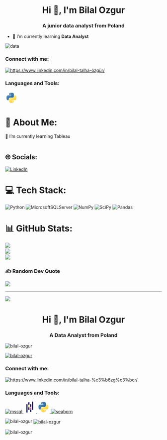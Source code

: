 <h1 align="center">Hi 👋, I'm Bilal Ozgur</h1>
<h3 align="center">A junior data analyst from Poland</h3>

- 🌱 I’m currently learning **Data Analyst**

![data](https://user-images.githubusercontent.com/130503711/232925985-0f5c6f3c-c77f-456c-8813-0bb3afd736dc.gif)

<h3 align="left">Connect with me:</h3>
<p align="left">
<a href="https://linkedin.com/in/https://www.linkedin.com/in/bilal-talha-%c3%b6zg%c3%bcr/" target="blank"><img align="center" src="https://raw.githubusercontent.com/rahuldkjain/github-profile-readme-generator/master/src/images/icons/Social/linked-in-alt.svg" alt="https://www.linkedin.com/in/bilal-talha-özgür/" height="30" width="40" /></a>
</p>

<h3 align="left">Languages and Tools:</h3>
<p align="left"> <a href="https://www.python.org" target="_blank" rel="noreferrer"> <img src="https://raw.githubusercontent.com/devicons/devicon/master/icons/python/python-original.svg" alt="python" width="40" height="40"/> </a> </p>

# 💫 About Me:
🌱 I’m currently learning Tableau<br><br>


## 🌐 Socials:
[![LinkedIn](https://img.shields.io/badge/LinkedIn-%230077B5.svg?logo=linkedin&logoColor=white)](https://linkedin.com/in/https://www.linkedin.com/in/bilal-talha-ozgur/) 

# 💻 Tech Stack:
![Python](https://img.shields.io/badge/python-3670A0?style=for-the-badge&logo=python&logoColor=ffdd54) ![MicrosoftSQLServer](https://img.shields.io/badge/Microsoft%20SQL%20Sever-CC2927?style=for-the-badge&logo=microsoft%20sql%20server&logoColor=white) ![NumPy](https://img.shields.io/badge/numpy-%23013243.svg?style=for-the-badge&logo=numpy&logoColor=white) ![SciPy](https://img.shields.io/badge/SciPy-%230C55A5.svg?style=for-the-badge&logo=scipy&logoColor=%white) ![Pandas](https://img.shields.io/badge/pandas-%23150458.svg?style=for-the-badge&logo=pandas&logoColor=white)
# 📊 GitHub Stats:
![](https://github-readme-stats.vercel.app/api?username=bilal-ozgur&theme=tokyonight&hide_border=false&include_all_commits=false&count_private=false)<br/>
![](https://github-readme-streak-stats.herokuapp.com/?user=bilal-ozgur&theme=tokyonight&hide_border=false)<br/>
![](https://github-readme-stats.vercel.app/api/top-langs/?username=bilal-ozgur&theme=tokyonight&hide_border=false&include_all_commits=false&count_private=false&layout=compact)

### ✍️ Random Dev Quote
![](https://quotes-github-readme.vercel.app/api?type=horizontal&theme=tokyonight)

---
[![](https://visitcount.itsvg.in/api?id=bilal-ozgur&icon=0&color=1)](https://visitcount.itsvg.in)

<!-- Proudly created with GPRM ( https://gprm.itsvg.in ) -->


<h1 align="center">Hi 👋, I'm Bilal Ozgur</h1>
<h3 align="center">A Data Analyst from Poland</h3>

<p align="left"> <img src="https://komarev.com/ghpvc/?username=bilal-ozgur&label=Profile%20views&color=0e75b6&style=flat" alt="bilal-ozgur" /> </p>

<p align="left"> <a href="https://github.com/ryo-ma/github-profile-trophy"><img src="https://github-profile-trophy.vercel.app/?username=bilal-ozgur" alt="bilal-ozgur" /></a> </p>

<h3 align="left">Connect with me:</h3>
<p align="left">
<a href="https://linkedin.com/in/https://www.linkedin.com/in/bilal-talha-%c3%b6zg%c3%bcr/" target="blank"><img align="center" src="https://raw.githubusercontent.com/rahuldkjain/github-profile-readme-generator/master/src/images/icons/Social/linked-in-alt.svg" alt="https://www.linkedin.com/in/bilal-talha-%c3%b6zg%c3%bcr/" height="30" width="40" /></a>
</p>

<h3 align="left">Languages and Tools:</h3>
<p align="left"> <a href="https://www.microsoft.com/en-us/sql-server" target="_blank" rel="noreferrer"> <img src="https://www.svgrepo.com/show/303229/microsoft-sql-server-logo.svg" alt="mssql" width="40" height="40"/> </a> <a href="https://pandas.pydata.org/" target="_blank" rel="noreferrer"> <img src="https://raw.githubusercontent.com/devicons/devicon/2ae2a900d2f041da66e950e4d48052658d850630/icons/pandas/pandas-original.svg" alt="pandas" width="40" height="40"/> </a> <a href="https://www.python.org" target="_blank" rel="noreferrer"> <img src="https://raw.githubusercontent.com/devicons/devicon/master/icons/python/python-original.svg" alt="python" width="40" height="40"/> </a> <a href="https://seaborn.pydata.org/" target="_blank" rel="noreferrer"> <img src="https://seaborn.pydata.org/_images/logo-mark-lightbg.svg" alt="seaborn" width="40" height="40"/> </a> </p>

<p><img align="left" src="https://github-readme-stats.vercel.app/api/top-langs?username=bilal-ozgur&show_icons=true&locale=en&layout=compact" alt="bilal-ozgur" /></p>

<p>&nbsp;<img align="center" src="https://github-readme-stats.vercel.app/api?username=bilal-ozgur&show_icons=true&locale=en" alt="bilal-ozgur" /></p>

<p><img align="center" src="https://github-readme-streak-stats.herokuapp.com/?user=bilal-ozgur&" alt="bilal-ozgur" /></p>

